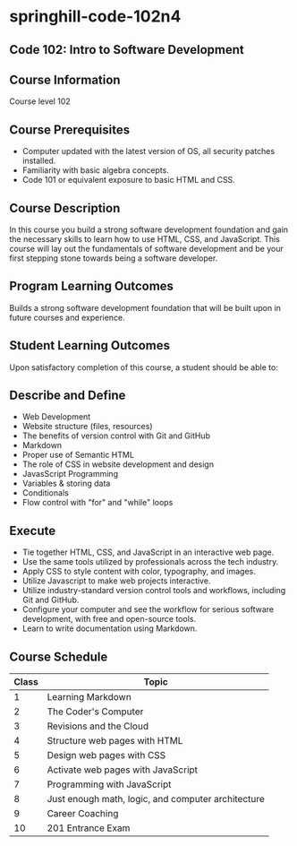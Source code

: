 # springhill-code-102n4

## Code 102: Intro to Software Development

## Course Information

Course level 102

## Course Prerequisites

- Computer updated with the latest version of OS, all security patches installed.
- Familiarity with basic algebra concepts.
- Code 101 or equivalent exposure to basic HTML and CSS.

## Course Description

In this course you build a strong software development foundation and gain the necessary skills to learn how to use HTML, CSS, and JavaScript. This course will lay out the fundamentals of software development and be your first stepping stone towards being a software developer.

## Program Learning Outcomes

Builds a strong software development foundation that will be built upon in future courses and experience.

## Student Learning Outcomes

Upon satisfactory completion of this course, a student should be able to:

## Describe and Define

- Web Development
- Website structure (files, resources)
- The benefits of version control with Git and GitHub
- Markdown
- Proper use of Semantic HTML
- The role of CSS in website development and design
- JavasScript Programming
- Variables & storing data
- Conditionals
- Flow control with "for" and "while" loops

## Execute

- Tie together HTML, CSS, and JavaScript in an interactive web page.
- Use the same tools utilized by professionals across the tech industry.
- Apply CSS to style content with color, typography, and images.
- Utilize Javascript to make web projects interactive.
- Utilize industry-standard version control tools and workflows, including Git and GitHub.
- Configure your computer and see the workflow for serious software development, with free and open-source tools.
- Learn to write documentation using Markdown.

## Course Schedule

| Class | Topic                                              |
| ----- | -------------------------------------------------- |
| 1     | Learning Markdown                                  |
| 2     | The Coder's Computer                               |
| 3     | Revisions and the Cloud                            |
| 4     | Structure web pages with HTML                      |
| 5     | Design web pages with CSS                          |
| 6     | Activate web pages with JavaScript                 |
| 7     | Programming with JavaScript                        |
| 8     | Just enough math, logic, and computer architecture |
| 9     | Career Coaching                                    |
| 10    | 201 Entrance Exam                                  |
